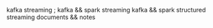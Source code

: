 kafka streaming ; 
kafka && spark streaming 
kafka && spark structured streaming 
documents && notes 
